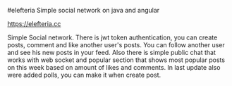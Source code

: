 #elefteria
Simple social network on java and angular

https://elefteria.cc

Simple Social network. There is jwt token authentication, you can create posts, comment and like another user's posts.
You can follow another user and see his new posts in your feed. Also there is simple public chat that works with web socket and popular section 
that shows most popular posts on this week based on amount of likes and comments. In last update also were added polls, you can make it when create post.
